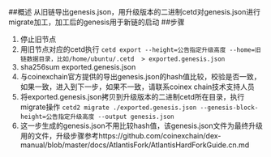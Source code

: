 ##概述
从旧链导出genesis.json，用升级版本的二进制cetd对genesis.json进行migrate加工，加工后的genesis用于新链的启动
##步骤
1. 停止旧节点
2. 用旧节点对应的cetd执行
```cetd export --height=公告指定升级高度 --home=旧链数据目录，比如/home/ubuntu/.cetd  > exported.genesis.json```
3. sha256sum exported.genesis.json
4. 与coinexchain官方提供的导出genesis.json的hash值比较，校验是否一致，如果一致，进入到下一步，如果不一致，请联系coinex chain技术支持人员
5. 将exported.genesis.json拷贝到升级版本的二进制cetd所在目录，执行migrate操作
```cetd2 migrate ./exported.genesis.json --genesis-block-height=公告指定升级高度 --output genesis.json```
6. 这一步生成的genesis.json不用比较hash值，该genesis.json文件为最终升级用的文件，升级步骤参考https://github.com/coinexchain/dex-manual/blob/master/docs/AtlantisFork/AtlantisHardForkGuide.cn.md
